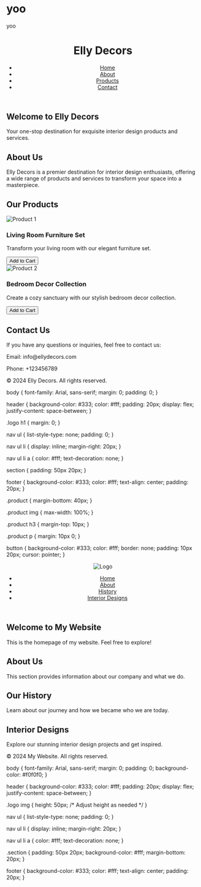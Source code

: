 # yoo
yoo
<!DOCTYPE html>
<html lang="en">
<head>
    <meta charset="UTF-8">
    <meta name="viewport" content="width=device-width, initial-scale=1.0">
    <title>Elly Decors</title>
    <link rel="stylesheet" href="styles.css">
</head>
<body>
    <header>
        <div class="logo">
            <h1>Elly Decors</h1>
        </div>
        <nav>
            <ul>
                <li><a href="#home">Home</a></li>
                <li><a href="#about">About</a></li>
                <li><a href="#products">Products</a></li>
                <li><a href="#contact">Contact</a></li>
            </ul>
        </nav>
    </header>
    <section id="home">
        <h2>Welcome to Elly Decors</h2>
        <p>Your one-stop destination for exquisite interior design products and services.</p>
    </section>
    <section id="about">
        <h2>About Us</h2>
        <p>Elly Decors is a premier destination for interior design enthusiasts, offering a wide range of products and services to transform your space into a masterpiece.</p>
    </section>
    <section id="products">
        <h2>Our Products</h2>
        <div class="product">
            <img src="product1.jpg" alt="Product 1">
            <h3>Living Room Furniture Set</h3>
            <p>Transform your living room with our elegant furniture set.</p>
            <button>Add to Cart</button>
        </div>
        <div class="product">
            <img src="product2.jpg" alt="Product 2">
            <h3>Bedroom Decor Collection</h3>
            <p>Create a cozy sanctuary with our stylish bedroom decor collection.</p>
            <button>Add to Cart</button>
        </div>
        <!-- Add more products as needed -->
    </section>
    <section id="contact">
        <h2>Contact Us</h2>
        <p>If you have any questions or inquiries, feel free to contact us:</p>
        <p>Email: info@ellydecors.com</p>
        <p>Phone: +123456789</p>
    </section>
    <footer>
        <p>&copy; 2024 Elly Decors. All rights reserved.</p>
    </footer>
</body>
</html>
body {
    font-family: Arial, sans-serif;
    margin: 0;
    padding: 0;
}

header {
    background-color: #333;
    color: #fff;
    padding: 20px;
    display: flex;
    justify-content: space-between;
}

.logo h1 {
    margin: 0;
}

nav ul {
    list-style-type: none;
    padding: 0;
}

nav ul li {
    display: inline;
    margin-right: 20px;
}

nav ul li a {
    color: #fff;
    text-decoration: none;
}

section {
    padding: 50px 20px;
}

footer {
    background-color: #333;
    color: #fff;
    text-align: center;
    padding: 20px;
}

.product {
    margin-bottom: 40px;
}

.product img {
    max-width: 100%;
}

.product h3 {
    margin-top: 10px;
}

.product p {
    margin: 10px 0;
}

button {
    background-color: #333;
    color: #fff;
    border: none;
    padding: 10px 20px;
    cursor: pointer;
}
<!DOCTYPE html>
<html lang="en">
<head>
    <meta charset="UTF-8">
    <meta name="viewport" content="width=device-width, initial-scale=1.0">
    <title>My Website</title>
    <link rel="stylesheet" href="styles.css">
</head>
<body>
    <header>
        <div class="logo">
            <img src="logo.png" alt="Logo">
        </div>
        <nav>
            <ul>
                <li><a href="#home">Home</a></li>
                <li><a href="#about">About</a></li>
                <li><a href="#history">History</a></li>
                <li><a href="#interior">Interior Designs</a></li>
            </ul>
        </nav>
    </header>
    <section id="home" class="section">
        <h2>Welcome to My Website</h2>
        <p>This is the homepage of my website. Feel free to explore!</p>
    </section>
    <section id="about" class="section">
        <h2>About Us</h2>
        <p>This section provides information about our company and what we do.</p>
    </section>
    <section id="history" class="section">
        <h2>Our History</h2>
        <p>Learn about our journey and how we became who we are today.</p>
    </section>
    <section id="interior" class="section">
        <h2>Interior Designs</h2>
        <p>Explore our stunning interior design projects and get inspired.</p>
    </section>
    <footer>
        <p>&copy; 2024 My Website. All rights reserved.</p>
    </footer>
</body>
</html>
body {
    font-family: Arial, sans-serif;
    margin: 0;
    padding: 0;
    background-color: #f0f0f0;
}

header {
    background-color: #333;
    color: #fff;
    padding: 20px;
    display: flex;
    justify-content: space-between;
}

.logo img {
    height: 50px; /* Adjust height as needed */
}

nav ul {
    list-style-type: none;
    padding: 0;
}

nav ul li {
    display: inline;
    margin-right: 20px;
}

nav ul li a {
    color: #fff;
    text-decoration: none;
}

.section {
    padding: 50px 20px;
    background-color: #fff;
    margin-bottom: 20px;
}

footer {
    background-color: #333;
    color: #fff;
    text-align: center;
    padding: 20px;
}
